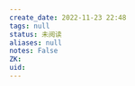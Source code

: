 ```yaml
---
create_date: 2022-11-23 22:48
tags: null
status: 未阅读 
aliases: null
notes: False
ZK: 
uid: 
---
```



